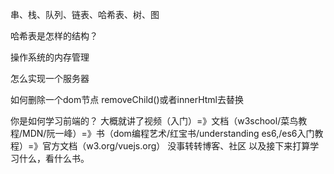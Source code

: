 串、栈、队列、链表、哈希表、树、图

哈希表是怎样的结构？

操作系统的内存管理

怎么实现一个服务器

如何删除一个dom节点
removeChild()或者innerHtml去替换


你是如何学习前端的？
大概就讲了视频（入门）=》文档（w3school/菜鸟教程/MDN/阮一峰）=》书（dom编程艺术/红宝书/understanding es6,/es6入门教程）=》官方文档（w3.org/vuejs.org）
没事转转博客、社区
以及接下来打算学习什么，看什么书。
